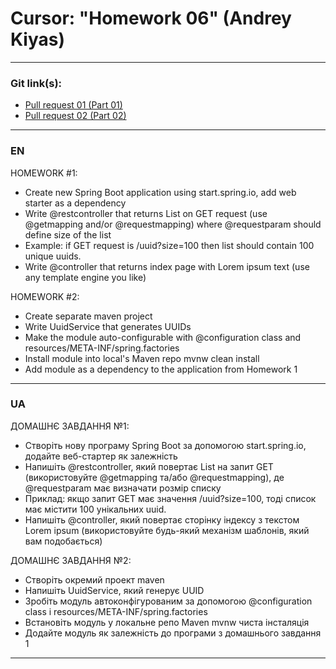 # Cursor: "Homework 06" (Andrey Kiyas)
___
### Git link(s):
- [Pull request 01 (Part 01)](https://github.com/andrey-kiyas/com.CursorHomeWorks06/pull/1)
- [Pull request 02 (Part 02)](https://github.com/andrey-kiyas/com.CursorHomeWorks06/pull/2)
___
### EN
HOMEWORK #1:
- Create new Spring Boot application using start.spring.io, add web starter as a dependency
- Write @restcontroller that returns List<UUID> on GET request (use @getmapping and/or @requestmapping) where @requestparam should define size of the list
- Example: if GET request is /uuid?size=100 then list should contain 100 unique uuids.
- Write @controller that returns index page with Lorem ipsum text (use any template engine you like)

HOMEWORK #2:
- Create separate maven project
- Write UuidService that generates UUIDs
- Make the module auto-configurable with @configuration class and resources/META-INF/spring.factories
- Install module into local's Maven repo mvnw clean install
- Add module as a dependency to the application from Homework 1
___
### UA
ДОМАШНЄ ЗАВДАННЯ №1:
- Створіть нову програму Spring Boot за допомогою start.spring.io, додайте веб-стартер як залежність
- Напишіть @restcontroller, який повертає List<UUID> на запит GET (використовуйте @getmapping та/або @requestmapping), де @requestparam має визначати розмір списку
- Приклад: якщо запит GET має значення /uuid?size=100, тоді список має містити 100 унікальних uuid.
- Напишіть @controller, який повертає сторінку індексу з текстом Lorem ipsum (використовуйте будь-який механізм шаблонів, який вам подобається)

ДОМАШНЄ ЗАВДАННЯ №2:
- Створіть окремий проект maven
- Напишіть UuidService, який генерує UUID
- Зробіть модуль автоконфігурованим за допомогою @configuration class і resources/META-INF/spring.factories
- Встановіть модуль у локальне репо Maven mvnw чиста інсталяція
- Додайте модуль як залежність до програми з домашнього завдання 1
---